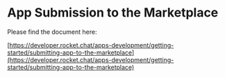 # App Submission to the Marketplace

Please find the document here: 

[https://developer.rocket.chat/apps-development/getting-started/submitting-app-to-the-marketplace](https://developer.rocket.chat/apps-development/getting-started/submitting-app-to-the-marketplace)

